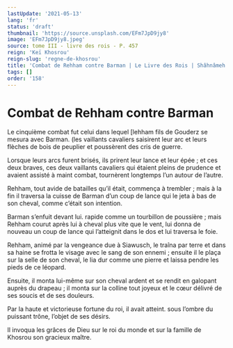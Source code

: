 ```yaml
---
lastUpdate: '2021-05-13'
lang: 'fr'
status: 'draft'
thumbnail: 'https://source.unsplash.com/EFm7JpD9jy8'
image: 'EFm7JpD9jy8.jpeg'
source: tome III - livre des rois - P. 457
reign: 'Keï Khosrou'
reign-slug: 'regne-de-khosrou'
title: 'Combat de Rehham contre Barman | Le Livre des Rois | Shâhnâmeh'
tags: []
order: '158'
---
```


<!-- LTeX: language=fr -->

# Combat de Rehham contre Barman

Le cinquième combat fut celui dans lequel [lehham fils de Gouderz se mesura avec Barman. (les vaillants cavaliers saisirent leur arc et leurs flèches de bois de peuplier et poussèrent des cris de guerre.

Lorsque leurs arcs furent brisés, ils prirent leur lance et leur épée ; et ces deux braves, ces deux vaillants cavaliers qui étaient pleins de prudence et avaient assisté à maint combat, tournèrent longtemps l’un autour de l’autre.

Rehham, tout avide de batailles qu’il était, commença à trembler ; mais à la fin il traversa la cuisse de Barman d’un coup de lance qui le jeta à bas de son cheval, comme c’était son intention.

Barman s’enfuit devant lui. rapide comme un tourbillon de poussière ; mais Rehham courut après lui à cheval plus vite que le vent, lui donna de nouveau un coup de lance qui l’atteignit dans le dos et lui traversa le foie.

Rehham, animé par la vengeance due à Siawusch, le traîna par terre et dans sa haine se frotta le visage avec le sang de son ennemi ; ensuite il le plaça sur la selle de son cheval, le lia dur comme une pierre et laissa pendre les pieds de ce léopard.

Ensuite, il monta lui-même sur son cheval ardent et se rendit en galopant auprès du drapeau ; il monta sur la colline tout joyeux et le cœur délivré de ses soucis et de ses douleurs.

Par la haute et victorieuse fortune du roi, il avait atteint. sous l’ombre du puissant trône, l’objet de ses désirs.

Il invoqua les grâces de Dieu sur le roi du monde et sur la famille de Khosrou son gracieux maître.
